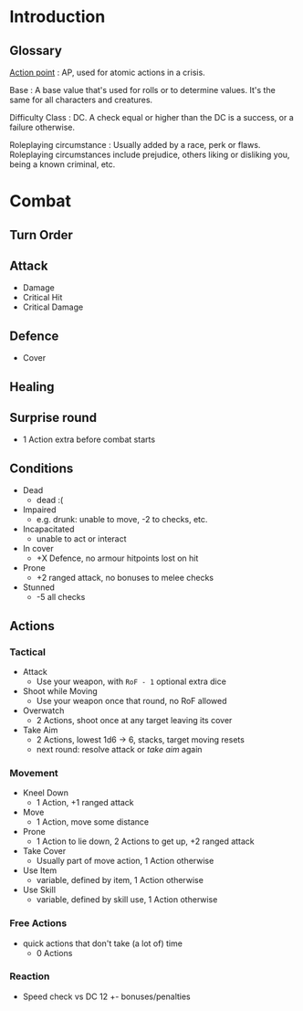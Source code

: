 # Introduction

## Glossary

[Action point](/crisis#actions)
:   AP, used for atomic actions in a crisis.

Base
:   A base value that's used for rolls or to determine values. It's the same for
all characters and creatures.

Difficulty Class
:   DC. A check equal or higher than the DC is a success, or a failure
otherwise.

Roleplaying circumstance
:   Usually added by a race, perk or flaws. Roleplaying circumstances include
prejudice, others liking or disliking you, being a known criminal, etc.

# Combat
## Turn Order
## Attack
  - Damage
  - Critical Hit
  - Critical Damage
## Defence
  - Cover
## Healing
## Surprise round
  - 1 Action extra before combat starts

## Conditions
- Dead
    - dead :(
- Impaired
    - e.g. drunk: unable to move, -2 to checks, etc.
- Incapacitated
    - unable to act or interact
- In cover
    - +X Defence, no armour hitpoints lost on hit
- Prone
    - +2 ranged attack, no bonuses to melee checks
- Stunned
    - -5 all checks

## Actions

### Tactical
- Attack
    - Use your weapon, with `RoF - 1` optional extra dice
- Shoot while Moving
    - Use your weapon once that round, no RoF allowed
- Overwatch
    - 2 Actions, shoot once at any target leaving its cover
- Take Aim
    - 2 Actions, lowest 1d6 -> 6, stacks, target moving resets
    - next round: resolve attack or *take aim* again

### Movement
- Kneel Down
    - 1 Action, +1 ranged attack
- Move
    - 1 Action, move some distance
- Prone
    - 1 Action to lie down, 2 Actions to get up, +2 ranged attack
- Take Cover
    - Usually part of move action, 1 Action otherwise
- Use Item
    - variable, defined by item, 1 Action otherwise
- Use Skill
    - variable, defined by skill use, 1 Action otherwise

### Free Actions
- quick actions that don't take (a lot of) time
    - 0 Actions

### Reaction
- Speed check vs DC 12 +- bonuses/penalties
